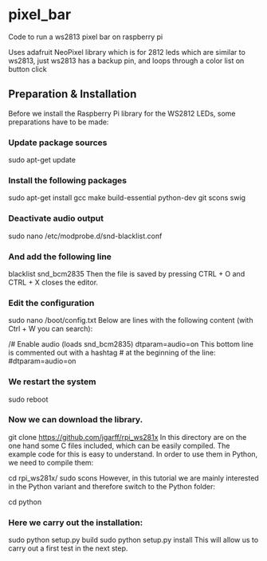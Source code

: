 # pixel_bar
Code to run a ws2813 pixel bar on raspberry pi

Uses adafruit NeoPixel library which is for 2812 leds which are similar to ws2813, just ws2813 has a backup pin, and loops through a color list on button click


## Preparation & Installation
Before we install the Raspberry Pi library for the WS2812 LEDs, some preparations have to be made:

### Update package sources
sudo apt-get update

### Install the following packages
sudo apt-get install gcc make build-essential python-dev git scons swig

### Deactivate audio output

sudo nano /etc/modprobe.d/snd-blacklist.conf

### And add the following line
blacklist snd_bcm2835
Then the file is saved by pressing CTRL + O and CTRL + X closes the editor.

### Edit the configuration
sudo nano /boot/config.txt
Below are lines with the following content (with Ctrl + W you can search):

/# Enable audio (loads snd_bcm2835)
dtparam=audio=on
This bottom line is commented out with a hashtag # at the beginning of the line: #dtparam=audio=on

### We restart the system
sudo reboot
 

### Now we can download the library.

git clone https://github.com/jgarff/rpi_ws281x
In this directory are on the one hand some C files included, which can be easily compiled. The example code for this is easy to understand. In order to use them in Python, we need to compile them:

cd rpi_ws281x/
sudo scons
However, in this tutorial we are mainly interested in the Python variant and therefore switch to the Python folder:

cd python
### Here we carry out the installation:

sudo python setup.py build
sudo python setup.py install
This will allow us to carry out a first test in the next step.
